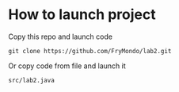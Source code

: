 # How to launch project
Copy this repo and launch code
```
git clone https://github.com/FryMondo/lab2.git
```
Or copy code from file and launch it
```
src/lab2.java
```
